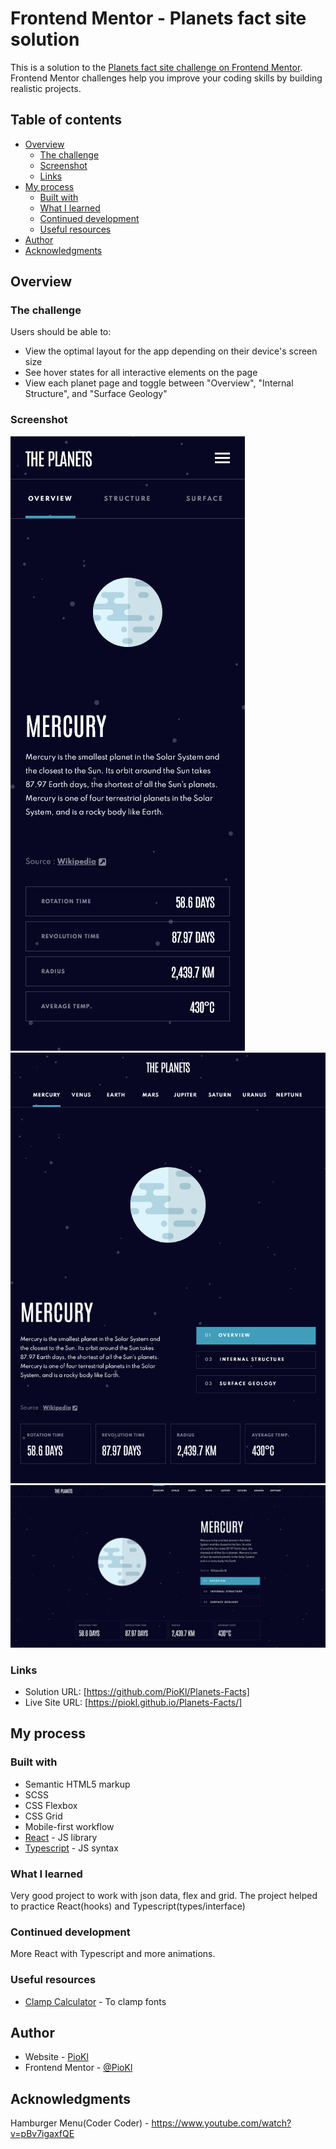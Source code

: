 # Frontend Mentor - Planets fact site solution

This is a solution to the [Planets fact site challenge on Frontend Mentor](https://www.frontendmentor.io/challenges/planets-fact-site-gazqN8w_f). Frontend Mentor challenges help you improve your coding skills by building realistic projects.

## Table of contents

- [Overview](#overview)
  - [The challenge](#the-challenge)
  - [Screenshot](#screenshot)
  - [Links](#links)
- [My process](#my-process)
  - [Built with](#built-with)
  - [What I learned](#what-i-learned)
  - [Continued development](#continued-development)
  - [Useful resources](#useful-resources)
- [Author](#author)
- [Acknowledgments](#acknowledgments)

## Overview

### The challenge

Users should be able to:

- View the optimal layout for the app depending on their device's screen size
- See hover states for all interactive elements on the page
- View each planet page and toggle between "Overview", "Internal Structure", and "Surface Geology"

### Screenshot

![mobile](./src/assets/resolutionPreview/planetFactsMobile.png)
![tablet](./src/assets/resolutionPreview/planetFactsTablet.png)
![desktop](./src/assets/resolutionPreview/planetFactsDesktop.png)

### Links

- Solution URL: [https://github.com/PioKl/Planets-Facts]
- Live Site URL: [https://piokl.github.io/Planets-Facts/]

## My process

### Built with

- Semantic HTML5 markup
- SCSS
- CSS Flexbox
- CSS Grid
- Mobile-first workflow
- [React](https://reactjs.org/) - JS library
- [Typescript](https://www.typescriptlang.org/) - JS syntax

### What I learned

Very good project to work with json data, flex and grid. The project helped to practice React(hooks) and Typescript(types/interface)

### Continued development

More React with Typescript and more animations.

### Useful resources

- [Clamp Calculator](https://www.marcbacon.com/tools/clamp-calculator/) - To clamp fonts

## Author

- Website - [PioKl](https://github.com/PioKl)
- Frontend Mentor - [@PioKl](https://www.frontendmentor.io/profile/PioKl)

## Acknowledgments

Hamburger Menu(Coder Coder) - https://www.youtube.com/watch?v=pBv7igaxfQE
